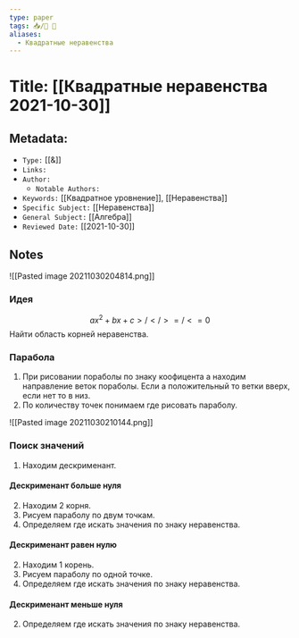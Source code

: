 ```yaml
---
type: paper
tags: 📥️/📜️ 🔢
aliases:
  - Квадратные неравенства
---
```




# Title: **[[Квадратные неравенства 2021-10-30]]**


## Metadata:

- `Type:` [[&]]
- `Links:`
- `Author:` 
	- `Notable Authors:` 
- `Keywords:` [[Квадратное уровнение]], [[Неравенства]]
- `Specific Subject:` [[Неравенства]]
- `General Subject:` [[Алгебра]] 
- `Reviewed Date:` [[2021-10-30]]


## Notes

![[Pasted image 20211030204814.png]]

### Идея
$$ax^2 + bx + c >/</>=/<= 0$$
Найти область корней неравенства.

### Парабола
1) При рисовании пораболы по знаку коофицента a находим направление веток пораболы. Если a положительный то ветки вверх, если нет то в низ.
2) По количеству точек понимаем где рисовать параболу.

![[Pasted image 20211030210144.png]]


### Поиск значений
1) Находим дескрименант.

#### Дескрименант больше нуля
2) Находим 2 корня.
3) Рисуем параболу по двум точкам.
4) Определяем где искать значения по знаку неравенства.

#### Дескрименант равен нулю
2) Находим 1 корень.
3) Рисуем параболу по одной точке.
4) Определяем где искать значения по знаку неравенства.

#### Дескрименант меньше нуля
2) Определяем где искать значения по знаку неравенства.